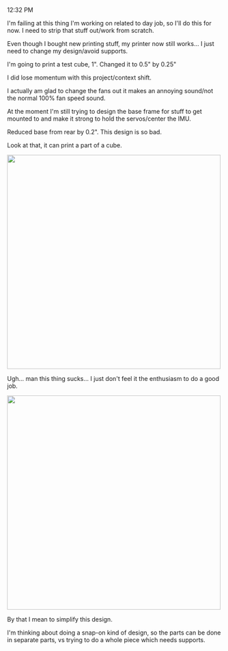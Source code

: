 12:32 PM

I'm failing at this thing I'm working on related to day job, so I'll do this for now.
I need to strip that stuff out/work from scratch.

Even though I bought new printing stuff, my printer now still works... I just need to change my design/avoid supports.

I'm going to print a test cube, 1". Changed it to 0.5" by 0.25"

I did lose momentum with this project/context shift.

I actually am glad to change the fans out it makes an annoying sound/not the normal 100% fan speed sound.

At the moment I'm still trying to design the base frame for stuff to get mounted to and make it strong to hold the servos/center the IMU.

Reduced base from rear by 0.2". This design is so bad.

Look at that, it can print a part of a cube.

<img src="./../../media/01-04-2022--partial-cube.JPG" width="500">

Ugh... man this thing sucks... I just don't feel it the enthusiasm to do a good job.

<img src="./../../media/01-04-2022--sucks.JPG" width="500">

By that I mean to simplify this design.

I'm thinking about doing a snap-on kind of design, so the parts can be done in separate parts, vs trying to do a whole piece which needs supports.